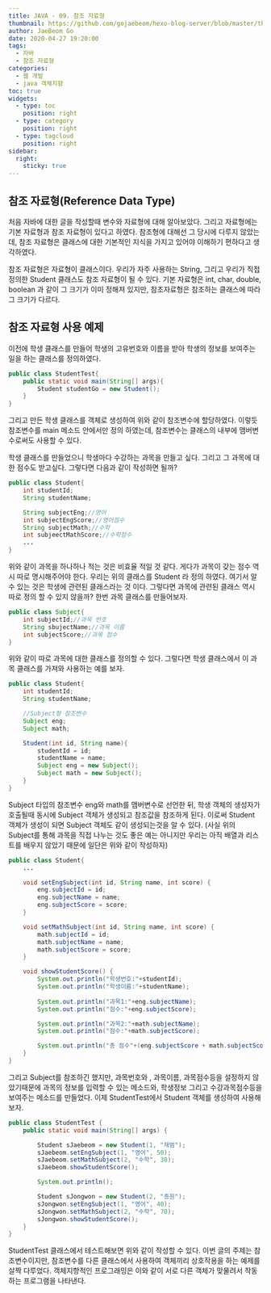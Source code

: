 ```yaml
---
title: JAVA - 09. 참조 자료형
thumbnail: https://github.com/gojaebeom/hexo-blog-server/blob/master/themes/icarus/source/images/%EC%9E%90%EB%B0%94/java-thumbnail.jpg?raw=true
author: JaeBeom Go
date: 2020-04-27 19:20:00
tags:
  - 자바
  - 참조 자료형
categories:
  - 웹 개발
  - java 객체지향
toc: true
widgets:
  - type: toc
    position: right
  - type: category
    position: right
  - type: tagcloud
    position: right
sidebar:
  right:
    sticky: true
---
```


## 참조 자료형(Reference Data Type)
처음 자바에 대한 글을 작성할때 변수와 자료형에 대해 알아보았다.<!-- more --> 그리고 자료형에는 기본 자료형과 참조 자료형이 있다고 하였다. 참조형에 대해선 그 당시에 다루지 않았는데, 참조 자료형은 클래스에 대한 기본적인 지식을 가지고 있어야 이해하기 편하다고 생각하였다. 

참조 자료형은 자료형이 클래스이다. 우리가 자주 사용하는 String, 그리고 우리가 직접 정의한 Student 클래스도 참조 자료형이 될 수 있다. 기본 자료형은 int, char, double, boolean 과 같이 그 크기가 이미 정해져 있지만, 참조자료형은 참조하는 클래스에 따라 그 크기가 다르다. 

## 참조 자료형 사용 예제
이전에 학생 클래스를 만들어 학생의 고유번호와 이름을 받아 학생의 정보를 보여주는 일을 하는 클래스를 정의하였다. 

```java
public class StudentTest{
    public static void main(String[] args){
        Student studentGo = new Student();
    }
}
```
그리고 만든 학생 클래스를 객체로 생성하여 위와 같이 참조변수에 할당하였다. 이렇듯 참조변수를 main 메소드 안에서만 정의 하였는데, 참조변수는 클래스의 내부에 맴버변수로써도 사용할 수 있다. 

학생 클래스를 만들었으니 학생마다 수강하는 과목을 만들고 싶다. 그리고 그 과목에 대한 점수도 받고싶다. 그렇다면 다음과 같이 작성하면 될까?

```java
public class Student{
    int studentId;
    String studentName;

    String subjectEng;//영어
    int subjectEngScore;//영어점수
    String subjectMath;//수학
    int subjeectMathScore;//수학점수
    ...
}
```
위와 같이 과목을 하나하나 적는 것은 비효율 적일 것 같다. 게다가 과목이 갖는 점수 역시 따로 명시해주어야 한다. 우리는 위의 클래스를 Student 라 정의 하였다. 여기서 알 수 있는 것은 학생에 관련된 클래스라는 것 이다. 그렇다면 과목에 관련된 클래스 역시 따로 정의 할 수 있지 않을까? 한번 과목 클래스를 만들어보자.

```java
public class Subject{
    int subjectId;//과목 번호
    String sbujectName;//과목 이름
    int subjectScore;//과목 점수
}
```

위와 같이 따로 과목에 대한 클래스를 정의할 수 있다. 그렇다면 학생 클래스에서 이 과목 클래스를 가져와 사용하는 예를 보자.
```java
public class Student{
    int studentId;
    String studentName;

    //Subject형 참조변수
    Subject eng;
    Subject math;

    Student(int id, String name){
        studentId = id;
        studentName = name;
        Subject eng = new Subject();
        Subject math = new Subject();
    }
}
```
Subject 타입의 참조변수 eng와 math를 맴버변수로 선언한 뒤, 학생 객체의 생성자가 호출될때 동시에 Subject 객체가 생성되고 참조값을 참조하게 된다. 이로써 Student 객체가 생성이 되면 Subject 객체도 같이 생성되는것을 알 수 있다. (사실 위의 Subject를 통해 과목을 직접 나누는 것도 좋은 예는 아니지만 우리는 아직 배열과 리스트를 배우지 않았기 때문에 일단은 위와 같이 작성하자) 
```java
public class Student{
    ...

    void setEngSubject(int id, String name, int score) {
        eng.subjectId = id;
        eng.subjectName = name;
        eng.subjectScore = score;
    }

    void setMathSubject(int id, String name, int score) {
        math.subjectId = id;
        math.subjectName = name;
        math.subjectScore = score;
    }

    void showStudentScore() {
        System.out.println("학생번호:"+studentId);
        System.out.println("학생이름:"+studentName);
    
        System.out.println("과목1:"+eng.subjectName);
        System.out.println("점수:"+eng.subjectScore);

        System.out.println("과목2:"+math.subjectName);
        System.out.println("점수:"+math.subjectScore);

        System.out.println("총 점수"+(eng.subjectScore + math.subjectScore));
    }
}
```
그리고 Subject를 참조하긴 했지만, 과목번호와 , 과목이름, 과목점수등을 설정하지 않았기때문에 과목의 정보를 입력할 수 있는 메소드와, 학생정보 그리고 수강과목점수등을 보여주는 메소드를 만들었다. 이제 StudentTest에서 Student 객체를 생성하여 사용해보자.

```java
public class StudentTest {
    public static void main(String[] args) {

        Student sJaebeom = new Student(1, "재범");
        sJaebeom.setEngSubject(1, "영어", 50);
        sJaebeom.setMathSubject(2, "수학", 30);
        sJaebeom.showStudentScore();

        System.out.println();

        Student sJongwon = new Student(2, "종원");
        sJongwon.setEngSubject(1, "영어", 40);
        sJongwon.setMathSubject(2, "수학", 70);
        sJongwon.showStudentScore();
    }
}
```

StudentTest 클래스에서 테스트해보면 위와 같이 작성할 수 있다. 이번 글의 주제는 참조변수이지만, 참조변수를 다른 클래스에서 사용하여 객체끼리 상호작용을 하는 예제를 살짝 다루었다. 객체지향적인 프로그래밍은 이와 같이 서로 다른 객체가 맞물려서 작동하는 프로그램을 나타낸다.